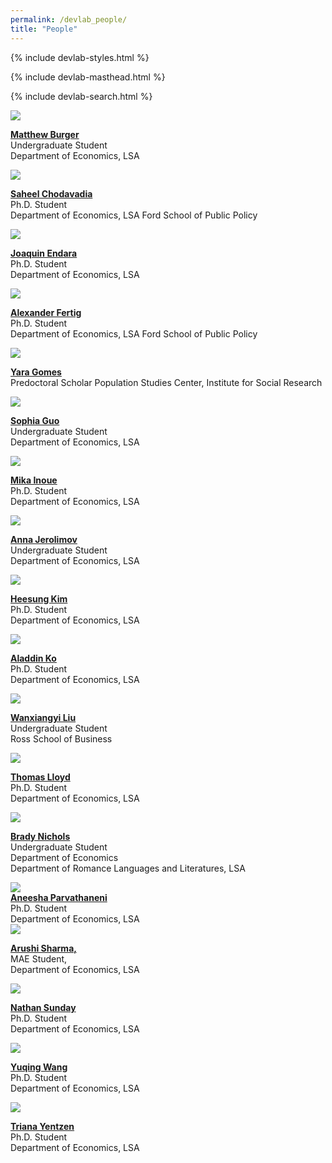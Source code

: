 ```yaml
---
permalink: /devlab_people/
title: "People"
---
```


{% include devlab-styles.html %}

<!-- =============================Dev Lab header Below========================== -->

{% include devlab-masthead.html %}

<!-- =============================Dev Lab Content Below========================== -->
<!-- /////////////////////////row 1 -->
<!-- /////////////////////////Item -->

{% include devlab-search.html %}

<div class="devlab-container" id="devlabPeopleContainer">

<!-- /////////////////////////Item -->

<!-- <div class="devlab-item">

<a href="#">

<div class="devlab-image-container"><img src='https://devecon.umich.edu/wp-content/uploads/2024/03/JohnAhlinDevEcon-e1710788431686.jpg'></div>

<strong> John Ahlin</strong><br>
</a>
Undergraduate Student<br>
Department of Economics, LSA
Department of Mathematics, LSA

</div> -->
<!-- /////////////////////////Item -->

<!-- <div class="devlab-item">

<a   target="_blank" >

<div class="devlab-image-container"><img src='/deanyang/files/profiles/Christabel Akhigbe.jpeg'></div>

<strong>Christabel Akhigbe</strong><br>
</a>
Ph.D. Student<br>
Department of Economics, LSA

</div> -->

<!-- /////////////////////////Item -->

<!-- /////////////////////////Item -->

<div class="devlab-item" data-search="matthew burger undergraduate student department of economics lsa">

<a href="#">

<div class="devlab-image-container"><img src='/deanyang/files/profiles/mathews_b.png' ></div>

<strong>Matthew Burger</strong><br>
</a>
Undergraduate Student <br>
Department of Economics, LSA

</div>

<!-- /////////////////////////Item -->

<div class="devlab-item" data-search="saheel chodavadia phd student department of economics lsa ford school of public policy">

<a  target="_blank" href="https://saheelchodavadia.com/">

<div class="devlab-image-container"><img src='https://prod.lsa.umich.edu/content/michigan-lsa/econ/en/people/phd-students/saheel/jcr:content/profileImage.transform/profile_portrait/image.jpg'></div>

<strong>Saheel Chodavadia</strong><br>
</a>
Ph.D. Student<br>
Department of Economics, LSA
Ford School of Public Policy

</div>
<!-- /////////////////////////Item -->
<!-- /////////////////////////Item -->

<!-- <div class="devlab-item">

<a   target="_blank" href="https://briandaza.github.io/">

<div class="devlab-image-container"><img src='https://devecon.umich.edu/wp-content/uploads/2023/02/briandaza-scaled-e1677185278604.jpg'></div>

<strong> Brian Daza</strong><br>
</a>

Ph.D. Student<br>

Department of Economics, LSA

</div> -->

<!-- /////////////////////////Item -->

<div class="devlab-item" data-search="joaquin endara phd student department of economics lsa">

<a href="#">

<div class="devlab-image-container"><img src='https://devecon.umich.edu/wp-content/uploads/2023/01/JoaquinEndara-2-scaled-e1674531855820.jpg'></div>

<strong> Joaquin Endara</strong><br>
</a>
Ph.D. Student<br>
Department of Economics, LSA

</div>
<!-- /////////////////////////Item -->

<div class="devlab-item" data-search="alexander fertig phd student department of economics lsa ford school of public policy">

<a  target="_blank" href="https://alexanderfertig.com/">

<div class="devlab-image-container"><img src='https://devecon.umich.edu/wp-content/uploads/2021/09/Alexander-Fertig_Headshot_old-e1631110128981.jpg'></div>

<strong> Alexander Fertig</strong><br>
</a>
Ph.D. Student<br>
Department of Economics, LSA
Ford School of Public Policy

</div>
<!-- /////////////////////////Item -->

<!-- /////////////////////////Item -->
<div class="devlab-item" data-search="yara gomes predoctoral scholar population studies center institute for social research">

<a href="#">

<div class="devlab-image-container"><img src='https://devecon.umich.edu/wp-content/uploads/2023/11/YaraGomesDevEcon-e1700210110130.jpg'></div>

<strong>Yara Gomes </strong><br>
</a>
Predoctoral Scholar
Population Studies Center, Institute for Social Research

</div>
<!-- /////////////////////////Item -->

<!-- /////////////////////////Item -->
<!-- <div class="devlab-item">

<a href="https://arizagusti.github.io/">

<div class="devlab-image-container"><img src='https://arizagusti.github.io/images/pp_crop.png'></div>

<strong>Ariza Gusti </strong><br>
</a>
PhD Student
Department of Economics, LSA

</div> -->
<!-- /////////////////////////Item -->
<!-- <div class="devlab-item">

<a href="#">

<div class="devlab-image-container"><img src='https://devecon.umich.edu/wp-content/uploads/2023/11/Jiaxin-GuoDevEcon-e1700208477572.jpg'></div>

<strong>Jiaxin Guo</strong><br>
</a>
Undergraduate Student<br>
Department of Economics, LSA

</div> -->
<!-- /////////////////////////Item -->

<!-- /////////////////////////Item -->
<div class="devlab-item" data-search="sophia guo undergraduate student department of economics lsa">

<a href="#">

<div class="devlab-image-container"><img src='/deanyang/files/profiles/SophiaGuo_headshot.png'></div>

<strong>Sophia Guo</strong><br>
</a>
Undergraduate Student<br>
Department of Economics, LSA

</div>

<!-- /////////////////////////Item -->
<div class="devlab-item" data-search="mika inoue phd student department of economics lsa">

<a href="#">

<div class="devlab-image-container"><img src='/deanyang/files/profiles/inoue.jpg'></div>

<strong>Mika Inoue</strong><br>
</a>
Ph.D. Student<br>
Department of Economics, LSA

</div>
<!-- /////////////////////////Item -->
<!-- /////////////////////////Item -->

<!-- <div class="devlab-item">

<a href="https://sites.google.com/view/dablinmpuuga">

<div class="devlab-image-container"><img src='/deanyang/files/profiles/Dablin_headshot.png'></div>

<strong> Dablin Mpuuga</strong><br>
</a>
Ph.D. Student<br>
Department of Economics, LSA

</div> -->

<!-- /////////////////////////Item -->
<!-- /////////////////////////Item -->
<!-- /////////////////////////Item -->
<div class="devlab-item" data-search="anna jerolimov undergraduate student department of economics lsa">

<a href="#">

<div class="devlab-image-container"><img src='/deanyang/files/profiles/Anna_Jerolimov.png'></div>

<strong> Anna Jerolimov</strong><br>
</a>
Undergraduate Student<br>
Department of Economics, LSA

</div>
<!-- /////////////////////////Item -->
<div class="devlab-item" data-search="heesung kim phd student department of economics lsa">

<a href="#">

<div class="devlab-image-container"><img src='https://devecon.umich.edu/wp-content/uploads/2022/07/HeesungKim-e1658124620972.jpg'></div>

<strong>Heesung Kim</strong><br>
</a>
Ph.D. Student<br>
Department of Economics, LSA

</div>
<!-- /////////////////////////Item -->

<!-- <div class="devlab-item">

<a href="#">

<div class="devlab-image-container"><img src='https://devecon.umich.edu/wp-content/uploads/2023/02/SeongyoonKimDevEcon-e1677184852160.jpg'></div>

<strong> Seongyoon Kim</strong><br>
</a>
Ph.D. Student<br>
Department of Economics, LSA

</div> -->
<!-- /////////////////////////Item -->

<div class="devlab-item" data-search="aladdin ko phd student department of economics lsa">

<a href="#">

<div class="devlab-image-container"><img src='https://devecon.umich.edu/wp-content/uploads/2023/05/Screen-Shot-2023-05-12-at-7.03.45-PM-e1683936698830.png'></div>

<strong>Aladdin Ko</strong><br>
</a>
Ph.D. Student<br>
Department of Economics, LSA

</div>
<!-- /////////////////////////Item -->
<div class="devlab-item" data-search="wanxiangyi liu undergraduate student ross school of business">

<a href="#">

<div class="devlab-image-container"><img src='/deanyang/files/profiles/Liu, Wanxiangyi.jpg'></div>

<strong>Wanxiangyi Liu</strong><br>
</a>
Undergraduate Student<br>
Ross School of Business

</div>
<!-- /////////////////////////Item -->

<div class="devlab-item" data-search="thomas lloyd phd student department of economics lsa">

<a href="#">

<div class="devlab-image-container"><img src='https://devecon.umich.edu/wp-content/uploads/2023/01/ThomasLloydDevEcon-scaled-e1674835787136.jpg'></div>

<strong>Thomas Lloyd</strong><br>
</a>
Ph.D. Student<br>
Department of Economics, LSA

</div>
<!-- /////////////////////////Item -->

<!-- <div class="devlab-item">

<a  target="_blank" href="https://laston-manja.github.io/">

<div class="devlab-image-container"><img src='/deanyang/files/profiles/lestonmanja.JPG'></div>

<strong>Laston Manja </strong><br>
</a>
Ph.D. Student<br>
Department of Economics, LSA

</div> -->

<!-- /////////////////////////Item -->
<div class="devlab-item" data-search="brady nichols undergraduate student department of economics department of romance languages and literatures lsa">

<a  target="_blank" href="#">

<div class="devlab-image-container"><img src='/deanyang/files/profiles/Brady Nichols.jpg' ></div>

<strong>Brady Nichols </strong><br>
</a>
Undergraduate Student<br>
Department of Economics<br>
Department of Romance Languages and Literatures, LSA

</div>
<!-- /////////////////////////Item -->


<!-- <div class="devlab-item">

<a  target="_blank" href="https://hanjanirina.github.io/">

<div class="devlab-image-container"><img src='/deanyang/files/profiles/hanjanirina.jpg'></div>

<strong>Nirina Randrianarisoa </strong><br>
</a>
Ph.D. Student<br>
Department of Economics, LSA

</div> -->

<!-- /////////////////////////Item -->

<!-- <div class="devlab-item">

<a href="#">

<div class="devlab-image-container"><img src='https://devecon.umich.edu/wp-content/uploads/2023/01/MARTIN.Magdalena_2022-headshot-2-e1675062347957.jpg'></div>

<strong>Magdalena Martin Kommer</strong><br>
</a>
Ph.D. Student<br>
Department of Economics, LSA

</div> -->

<!-- /////////////////////////Item -->

<div class="devlab-item" data-search="aneesha parvathaneni phd student department of economics lsa">

<a href="#">

<div class="devlab-image-container"><img src='https://devecon.umich.edu/wp-content/uploads/2023/02/AneeshaDevEcon-e1677182168478.jpeg'></div>

<strong>
Aneesha Parvathaneni</strong><br>
</a>
Ph.D. Student<br>
Department of Economics, LSA

</div>

<!-- /////////////////////////Item -->

<div class="devlab-item" data-search="arushi sharma mae student department of economics lsa">

<a href="#">

<div class="devlab-image-container"><img  src='/deanyang/files/profiles/Arushi Sharma_photo.JPG'></div>

<strong>Arushi Sharma,</strong><br>
</a>
MAE Student,<br>
Department of Economics, LSA

</div>

<!-- /////////////////////////Item -->
<div class="devlab-item" data-search="nathan sunday phd student department of economics lsa">

<a href="#">

<div class="devlab-image-container"><img src='https://devecon.umich.edu/wp-content/uploads/2023/05/NathanSundayDevLabPic2-scaled-e1683172498191.jpg'></div>

<strong>Nathan Sunday</strong><br>
</a>
Ph.D. Student<br>
Department of Economics, LSA

</div>

<!-- /////////////////////////Item -->

<div class="devlab-item" data-search="yuqing wang phd student department of economics lsa">

<a href="#">

<div class="devlab-image-container"><img src='https://devecon.umich.edu/wp-content/uploads/2022/07/YuqingWang-e1658113812764.jpg'></div>

<strong>Yuqing Wang</strong><br>
</a>
Ph.D. Student<br>
Department of Economics, LSA

</div>


<!-- /////////////////////////Item -->

<div class="devlab-item" data-search="triana yentzen phd student department of economics lsa">

<a href="http://tyentzen.com/">

<div class="devlab-image-container"><img src='https://devecon.umich.edu/wp-content/uploads/2022/09/TrianaYentzen-scaled-e1663537416574.jpg'></div>

<strong>Triana Yentzen</strong><br>
</a>
Ph.D. Student<br>
Department of Economics, LSA

</div>
<!-- /////////////////////////Item -->

<!-- <div class="devlab-item">

<a href="#">

<div class="devlab-image-container"><img  src='/deanyang/files/profiles/Edgar Zhu.JPG'></div>

<strong>Edgar Zhu,</strong><br>
</a>

Undergraduate Student<br>
Department of Economics, LSA

</div> -->

<!-- /////////container Div end///////// -->

</div>

<script>
document.addEventListener('DOMContentLoaded', function() {
    // Search functionality
    const searchInput = document.getElementById('devlabSearchInput');
    const peopleContainer = document.getElementById('devlabPeopleContainer');
    
    if (searchInput && peopleContainer) {
        const items = peopleContainer.querySelectorAll('.devlab-item');
        const noResults = document.getElementById('devlabNoResults');

        searchInput.addEventListener('input', function() {
            const searchTerm = this.value.toLowerCase().trim();
            let visibleCount = 0;

            items.forEach(item => {
                const searchData = item.getAttribute('data-search').toLowerCase();
                if (searchTerm === '' || searchData.includes(searchTerm)) {
                    item.style.display = 'block';
                    visibleCount++;
                } else {
                    item.style.display = 'none';
                }
            });

            // Show/hide no results message
            if (visibleCount === 0 && searchTerm !== '') {
                noResults.style.display = 'block';
            } else {
                noResults.style.display = 'none';
            }
        });

        // Clear search when input is cleared
        searchInput.addEventListener('change', function() {
            if (this.value === '') {
                items.forEach(item => {
                    item.style.display = 'block';
                });
                noResults.style.display = 'none';
            }
        });
    }
});
</script> 